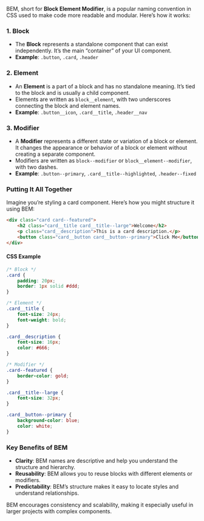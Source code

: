 BEM, short for **Block Element Modifier**, is a popular naming convention in CSS used to make code more readable and modular. Here’s how it works:

### 1. **Block**
   - The **Block** represents a standalone component that can exist independently. It’s the main “container” of your UI component.
   - **Example**: `.button`, `.card`, `.header`

### 2. **Element**
   - An **Element** is a part of a block and has no standalone meaning. It’s tied to the block and is usually a child component.
   - Elements are written as `block__element`, with two underscores connecting the block and element names.
   - **Example**: `.button__icon`, `.card__title`, `.header__nav`

### 3. **Modifier**
   - A **Modifier** represents a different state or variation of a block or element. It changes the appearance or behavior of a block or element without creating a separate component.
   - Modifiers are written as `block--modifier` or `block__element--modifier`, with two dashes.
   - **Example**: `.button--primary`, `.card__title--highlighted`, `.header--fixed`

### Putting It All Together
Imagine you’re styling a card component. Here’s how you might structure it using BEM:

```html
<div class="card card--featured">
    <h2 class="card__title card__title--large">Welcome</h2>
    <p class="card__description">This is a card description.</p>
    <button class="card__button card__button--primary">Click Me</button>
</div>
```

#### CSS Example

```css
/* Block */
.card {
    padding: 20px;
    border: 1px solid #ddd;
}

/* Element */
.card__title {
    font-size: 24px;
    font-weight: bold;
}

.card__description {
    font-size: 16px;
    color: #666;
}

/* Modifier */
.card--featured {
    border-color: gold;
}

.card__title--large {
    font-size: 32px;
}

.card__button--primary {
    background-color: blue;
    color: white;
}
```

### Key Benefits of BEM
- **Clarity**: BEM names are descriptive and help you understand the structure and hierarchy.
- **Reusability**: BEM allows you to reuse blocks with different elements or modifiers.
- **Predictability**: BEM’s structure makes it easy to locate styles and understand relationships. 

BEM encourages consistency and scalability, making it especially useful in larger projects with complex components.